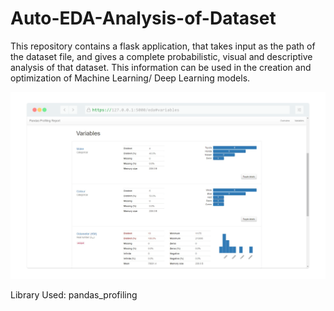 # Auto-EDA-Analysis-of-Dataset

This repository contains a flask application, that takes input as the path of the dataset file, and gives a complete probabilistic, visual and descriptive analysis of that dataset. This information can be used in the creation and optimization of Machine Learning/ Deep Learning models.

<img src="https://github.com/AkshatRastogi-1nC0re/Auto-EDA-Analysis-of-Dataset/blob/main/images/screenshot.png">

Library Used: pandas_profiling
